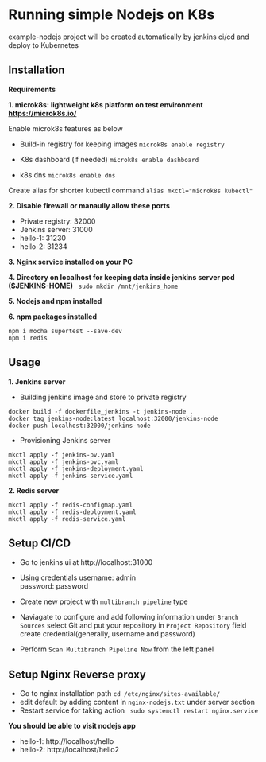 # Running simple Nodejs on K8s
example-nodejs project will be created automatically by jenkins ci/cd and deploy to Kubernetes

## Installation

**Requirements**

**1. microk8s: lightweight k8s platform on test environment https://microk8s.io/**

Enable microk8s features as below

- Build-in registry for keeping images
```microk8s enable registry```

- K8s dashboard (if needed)
```microk8s enable dashboard```

- k8s dns 
```microk8s enable dns```

Create alias for shorter kubectl command
```alias mkctl="microk8s kubectl"```

**2. Disable firewall or manaully allow these ports**

- Private registry: 32000
- Jenkins server: 31000
- hello-1: 31230
- hello-2: 31234

**3. Nginx service installed on your PC**

**4. Directory on localhost for keeping data inside jenkins server pod ($JENKINS-HOME)**
``` sudo mkdir /mnt/jenkins_home```

**5. Nodejs and npm installed**

**6. npm packages installed**

```npm i express
npm i mocha supertest --save-dev
npm i redis
```

## Usage

**1. Jenkins server**
- Building jenkins image and store to private registry
``` cd ./jenkins
docker build -f dockerfile_jenkins -t jenkins-node .
docker tag jenkins-node:latest localhost:32000/jenkins-node
docker push localhost:32000/jenkins-node
```
- Provisioning Jenkins server

```cd ./jenkins/
mkctl apply -f jenkins-pv.yaml
mkctl apply -f jenkins-pvc.yaml
mkctl apply -f jenkins-deployment.yaml
mkctl apply -f jenkins-service.yaml
```

**2. Redis server**
```cd ./yaml/redis
mkctl apply -f redis-configmap.yaml
mkctl apply -f redis-deployment.yaml
mkctl apply -f redis-service.yaml
```

## Setup CI/CD
- Go to jenkins ui at http://localhost:31000
- Using credentials 
username: admin  
password: password

- Create new project with ```multibranch pipeline``` type
- Naviagate to configure and add following information
under ```Branch Sources``` select Git and put your repository in ```Project Repository``` field
create credential(generally, username and password)
- Perform ```Scan Multibranch Pipeline Now``` from the left panel

## Setup Nginx Reverse proxy
- Go to nginx installation path
```cd /etc/nginx/sites-available/```
- edit default by adding content in ```nginx-nodejs.txt``` under server section
- Restart service for taking action
``` sudo systemctl restart nginx.service```

**You should be able to visit nodejs app**
- hello-1: http://localhost/hello
- hello-2: http://localhost/hello2
